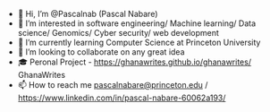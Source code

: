 - 👋 Hi, I’m @Pascalnab (Pascal Nabare)
- 👀 I’m interested in software engineering/ Machine learning/ Data science/ Genomics/ Cyber security/ web development
- 🌱 I’m currently learning Computer Science at Princeton University
- 💞️ I’m looking to collaborate on any great idea
- 🎓 Peronal Project - https://ghanawrites.github.io/ghanawrites/   GhanaWrites 
- 📫 How to reach me pascalnabare@princeton.edu / https://www.linkedin.com/in/pascal-nabare-60062a193/

<!---
Pascalnab/Pascalnab is a ✨ special ✨ repository because its `README.md` (this file) appears on your GitHub profile.
You can click the Preview link to take a look at your changes.
--->
